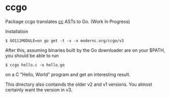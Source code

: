 # ccgo

Package ccgo translates [cc](https://modernc.org/cc/) ASTs to Go. (Work In Progress)

Installation

    $ GO111MODULE=on go get -t -v -x modernc.org/ccgo/v3

After this, assuming binaries built by the Go downloader are on your $PATH, you should be able to run

    $ ccgo hello.c -o hello.go

on a C "Hello, World" program and get an interesting result.

This directory also containds the older v2 and v1 versions. You almost certainly want the version in v3.

